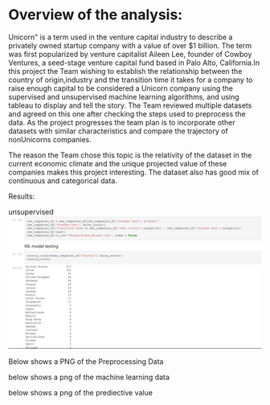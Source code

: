 # Overview of the analysis:
Unicorn" is a term used in the venture capital industry to describe a privately owned startup company with a value of over $1 billion. The term was first popularized by venture capitalist Aileen Lee, founder of Cowboy Ventures, a seed-stage venture capital fund based in Palo Alto, California.In this project the Team wishing to establish the relationship between the country of origin,industry and the transition time it takes for a company to raise enough capital to be considered a Unicorn company using the supervised and unsupervised machine learning algorithms, and using tableau to display and tell the story. The Team reviewed multiple datasets and agreed on this one after checking the steps used to preprocess the data. As the project progresses the team plan is to incorporate other datasets with similar characteristics and compare the trajectory of nonUnicorns companies.

The reason the Team chose this topic is the relativity of the dataset in the current economic climate and the unique projected value of these companies makes this project interesting. The dataset also has good mix of continuous and categorical data. 

Results:

unsupervised
![plot](Resources/Images/Ml.png)

Below shows a PNG of the Preprocessing Data



below shows a png of the machine learning data 



below shows a png of the prediective value 
